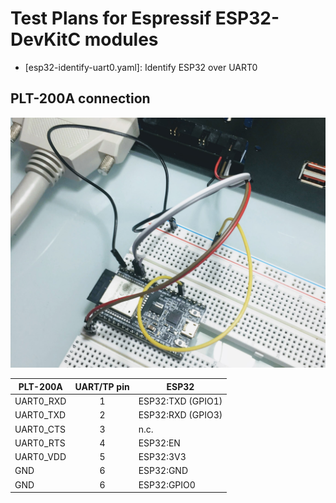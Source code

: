 # Test Plans for Espressif ESP32-DevKitC modules

- [esp32-identify-uart0.yaml]: Identify ESP32 over UART0

## PLT-200A connection

![image](images/plt200a-esp32-devkitc-hookup.jpg)

| PLT-200A      | UART/TP pin | ESP32             |
|---------------|:-----------:|-------------------|
| UART0\_RXD    | 1           | ESP32:TXD (GPIO1) |
| UART0\_TXD    | 2           | ESP32:RXD (GPIO3) |
| UART0\_CTS    | 3           | n.c.              |
| UART0\_RTS    | 4           | ESP32:EN          |
| UART0\_VDD    | 5           | ESP32:3V3         |
| GND           | 6           | ESP32:GND         |
| GND           | 6           | ESP32:GPIO0       |

